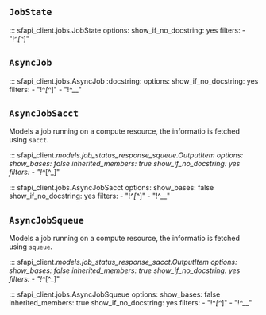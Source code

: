 ## `JobState`
::: sfapi_client.jobs.JobState
    options:
        show_if_no_docstring: yes
        filters:
            - "!^_[^_]"

## `AsyncJob`
::: sfapi_client.jobs.AsyncJob
    :docstring:
    options:
        show_if_no_docstring: yes
        filters:
            - "!^_[^_]"
            - "!^__"

## `AsyncJobSacct`

Models a job running on a compute resource, the informatio is fetched using `sacct`.

<!-- mkdocsstring doesn't display inherited pydantic members, so we fake
by include the parent explicitly. -->
::: sfapi_client._models.job_status_response_squeue.OutputItem
    options:
        show_bases: false
        inherited_members: true
        show_if_no_docstring: yes
        filters:
            - "!^_[^_]"

::: sfapi_client.jobs.AsyncJobSacct
    options:
        show_bases: false
        show_if_no_docstring: yes
        filters:
            - "!^_[^_]"
            - "!^__"

## `AsyncJobSqueue`

Models a job running on a compute resource, the informatio is fetched using `squeue`.

<!-- mkdocsstring doesn't display inherited pydantic members, so we fake
by include the parent explicitly. -->
::: sfapi_client._models.job_status_response_sacct.OutputItem
    options:
        show_bases: false
        inherited_members: true
        show_if_no_docstring: yes
        filters:
            - "!^_[^_]"

::: sfapi_client.jobs.AsyncJobSqueue
    options:
        show_bases: false
        inherited_members: true
        show_if_no_docstring: yes
        filters:
            - "!^_[^_]"
            - "!^__"
